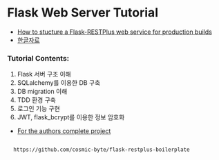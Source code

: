 # Flask Web Server Tutorial
- [How to stucture a Flask-RESTPlus web service for production builds](https://www.freecodecamp.org/news/structuring-a-flask-restplus-web-service-for-production-builds-c2ec676de563/#database-models-and-migration)
- [한글자료](https://dejavuqa.tistory.com/273)

### Tutorial Contents:

1. Flask 서버 구조 이해
2. SQLalchemy를 이용한 DB 구축
3. DB migration 이해
4. TDD 환경 구축
5. 로그인 기능 구현
6. JWT, flask_bcrypt를 이용한 정보 암호화

- [For the authors complete project](https://github.com/cosmic-byte/flask-restplus-boilerplate)
<pre>
<code>
  https://github.com/cosmic-byte/flask-restplus-boilerplate
</code>
</pre>
